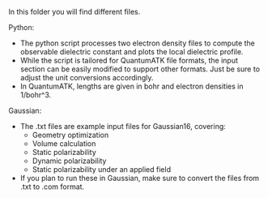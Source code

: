 In this folder you will find different files. 

Python:
* The python script processes two electron density files to compute the observable dielectric constant and plots the local dielectric profile. 
* While the script is tailored for QuantumATK file formats, the input section can be easily modified to support other formats. Just be sure to adjust the unit conversions accordingly. 
* In QuantumATK, lengths are given in bohr and electron densities in 1/bohr^3. 

Gaussian:
* The .txt files are example input files for Gaussian16, covering:
  - Geometry optimization
  - Volume calculation
  - Static polarizability
  - Dynamic polarizability
  - Static polarizability under an applied field
* If you plan to run these in Gaussian, make sure to convert the files from .txt to .com format.
